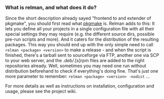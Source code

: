 ### What is relman, and what does it do?

Since the short description already sayed "frontend to and extender of
pkgmake", you should first read what
[pkgmake](https://github.com/IzzySoft/pkgmake) is. Relman adds to this: It lets
you define all your projects in a single configuration file with all their
special settings they may require (e.g. the different source dirs, possible
pre-run scripts and more). And it caters for the distribution of the resulting
packages. This way you should end up with the only simple need to call `relman
<package> <version>` to make a release - and when the script is finished,
there's a tarball sent to sourceforge via FTP, another one via SCP to your web
server, and the *.deb/*.[s]rpm files are added to the right repositories
already. Well, sometimes you may need one run without distribution beforehand
to check if everything's doing fine. That's just one more parameter to
remember: `relman <package> <version> -nodist` …

For more details as well as instructions on installation, configuration and
usage, please see the project wiki.